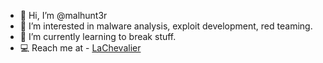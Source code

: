 - 👋 Hi, I’m @malhunt3r
- 👀 I’m interested in malware analysis, exploit development, red teaming.
- 🌱 I’m currently learning to break stuff.
- 💻 Reach me at - [LaChevalier](twitter.com/Lachevalier_)

<!---
malhunt3r/malhunt3r is a ✨ special ✨ repository because its `README.md` (this file) appears on your GitHub profile.
You can click the Preview link to take a look at your changes.
--->

